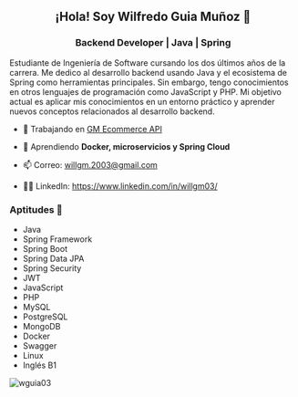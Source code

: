 <h2 align="center">¡Hola! Soy Wilfredo Guia Muñoz 👋 </h1>
<h3 align="center"> Backend Developer | Java | Spring </h3>

Estudiante de Ingeniería de Software cursando los dos últimos años de la carrera. Me dedico al desarrollo backend usando Java y el ecosistema de Spring como herramientas principales. Sin embargo, tengo conocimientos en otros lenguajes de programación como JavaScript y PHP. Mi objetivo actual es aplicar mis conocimientos en un entorno práctico y aprender nuevos conceptos relacionados al desarrollo backend.

- 🔭 Trabajando en [GM Ecommerce API](https://github.com/wguia03/gm-ecommerce-api)

- 🌱 Aprendiendo **Docker, microservicios y Spring Cloud**

- 📫 Correo: willgm.2003@gmail.com

- 👨‍💼 LinkedIn: https://www.linkedin.com/in/willgm03/

### Aptitudes 📖
- Java
- Spring Framework
- Spring Boot
- Spring Data JPA
- Spring Security
- JWT
- JavaScript
- PHP
- MySQL
- PostgreSQL
- MongoDB
- Docker
- Swagger
- Linux
- Inglés B1

<p><img align="center" src="https://github-readme-stats.vercel.app/api/top-langs?username=wguia03&show_icons=true&locale=en&layout=compact" alt="wguia03" /></p>
